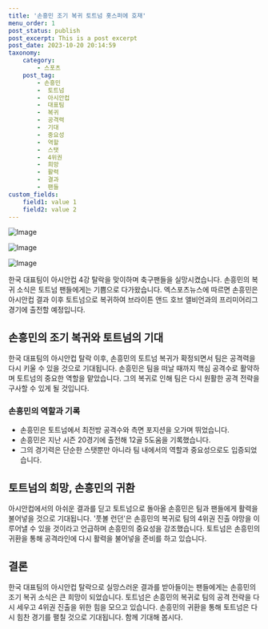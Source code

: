 ```yaml
---
title: '손흥민 조기 복귀 토트넘 홋스퍼에 호재'
menu_order: 1
post_status: publish
post_excerpt: This is a post excerpt
post_date: 2023-10-20 20:14:59
taxonomy:
    category:
        - 스포츠
    post_tag:
        - 손흥민
        -  토트넘
        -  아시안컵
        -  대표팀
        -  복귀
        -  공격력
        -  기대
        -  중요성
        -  역할
        -  스탯
        -  4위권
        -  희망
        -  활력
        -  결과
        -  팬들
custom_fields:
    field1: value 1
    field2: value 2
---
```


![Image](https://imgnews.pstatic.net/image/311/2024/02/07/0001689440_001_20240207074403073.jpg?type=w647)

![Image](https://imgnews.pstatic.net/image/311/2024/02/07/0001689440_002_20240207074403100.jpg?type=w647)

![Image](https://imgnews.pstatic.net/image/311/2024/02/07/0001689440_003_20240207074403127.jpg?type=w647)


한국 대표팀이 아시안컵 4강 탈락을 맞이하며 축구팬들을 실망시켰습니다. 손흥민의 복귀 소식은 토트넘 팬들에게는 기쁨으로 다가왔습니다. 엑스포츠뉴스에 따르면 손흥민은 아시안컵 결과 이후 토트넘으로 복귀하여 브라이튼 앤드 호브 앨비언과의 프리미어리그 경기에 출전할 예정입니다.

## 손흥민의 조기 복귀와 토트넘의 기대

한국 대표팀의 아시안컵 탈락 이후, 손흥민의 토트넘 복귀가 확정되면서 팀은 공격력을 다시 키울 수 있을 것으로 기대됩니다. 손흥민은 팀을 떠날 때까지 핵심 공격수로 활약하며 토트넘의 중요한 역할을 맡았습니다. 그의 복귀로 인해 팀은 다시 원활한 공격 전략을 구사할 수 있게 될 것입니다.

### 손흥민의 역할과 기록

- 손흥민은 토트넘에서 최전방 공격수와 측면 포지션을 오가며 뛰었습니다.
- 손흥민은 지난 시즌 20경기에 출전해 12골 5도움을 기록했습니다.
- 그의 경기력은 단순한 스탯뿐만 아니라 팀 내에서의 역할과 중요성으로도 입증되었습니다.

## 토트넘의 희망, 손흥민의 귀환

아시안컵에서의 아쉬운 결과를 딛고 토트넘으로 돌아올 손흥민은 팀과 팬들에게 활력을 불어넣을 것으로 기대됩니다. '풋볼 런던'은 손흥민의 복귀로 팀의 4위권 진출 야망을 이루어낼 수 있을 것이라고 언급하며 손흥민의 중요성을 강조했습니다. 토트넘은 손흥민의 귀환을 통해 공격라인에 다시 활력을 불어넣을 준비를 하고 있습니다.

## 결론

한국 대표팀의 아시안컵 탈락으로 실망스러운 결과를 받아들이는 팬들에게는 손흥민의 조기 복귀 소식은 큰 희망이 되었습니다. 토트넘은 손흥민의 복귀로 팀의 공격 전략을 다시 세우고 4위권 진출을 위한 힘을 모으고 있습니다. 손흥민의 귀환을 통해 토트넘은 다시 힘찬 경기를 펼칠 것으로 기대됩니다. 함께 기대해 봅시다.
